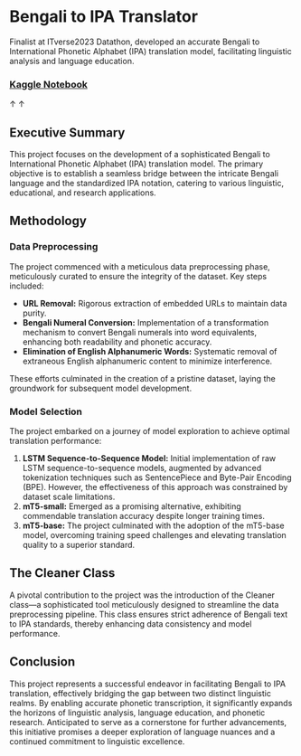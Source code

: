 # Bengali to IPA Translator

Finalist at ITverse2023 Datathon, developed an accurate Bengali to International Phonetic Alphabet (IPA) translation model, facilitating linguistic analysis and language education. 
### [Kaggle Notebook](https://www.kaggle.com/code/ishtiukahammed/bengali-to-ipa-translation/notebook)
↑ ↑

## Executive Summary
This project focuses on the development of a sophisticated Bengali to International Phonetic Alphabet (IPA) translation model. The primary objective is to establish a seamless bridge between the intricate Bengali language and the standardized IPA notation, catering to various linguistic, educational, and research applications.

## Methodology

### Data Preprocessing
The project commenced with a meticulous data preprocessing phase, meticulously curated to ensure the integrity of the dataset. Key steps included:
- **URL Removal:** Rigorous extraction of embedded URLs to maintain data purity.
- **Bengali Numeral Conversion:** Implementation of a transformation mechanism to convert Bengali numerals into word equivalents, enhancing both readability and phonetic accuracy.
- **Elimination of English Alphanumeric Words:** Systematic removal of extraneous English alphanumeric content to minimize interference.

These efforts culminated in the creation of a pristine dataset, laying the groundwork for subsequent model development.

### Model Selection
The project embarked on a journey of model exploration to achieve optimal translation performance:
1. **LSTM Sequence-to-Sequence Model:** Initial implementation of raw LSTM sequence-to-sequence models, augmented by advanced tokenization techniques such as SentencePiece and Byte-Pair Encoding (BPE). However, the effectiveness of this approach was constrained by dataset scale limitations.
2. **mT5-small:** Emerged as a promising alternative, exhibiting commendable translation accuracy despite longer training times.
3. **mT5-base:** The project culminated with the adoption of the mT5-base model, overcoming training speed challenges and elevating translation quality to a superior standard.

## The Cleaner Class
A pivotal contribution to the project was the introduction of the Cleaner class—a sophisticated tool meticulously designed to streamline the data preprocessing pipeline. This class ensures strict adherence of Bengali text to IPA standards, thereby enhancing data consistency and model performance.

## Conclusion
This project represents a successful endeavor in facilitating Bengali to IPA translation, effectively bridging the gap between two distinct linguistic realms. By enabling accurate phonetic transcription, it significantly expands the horizons of linguistic analysis, language education, and phonetic research. Anticipated to serve as a cornerstone for further advancements, this initiative promises a deeper exploration of language nuances and a continued commitment to linguistic excellence.

